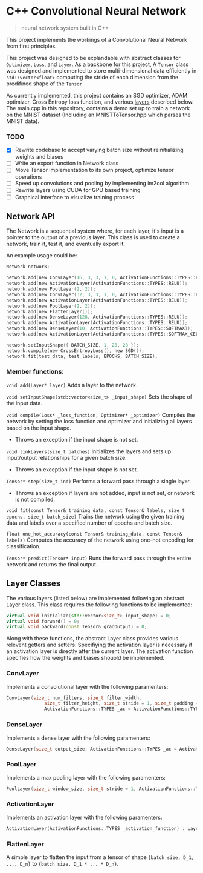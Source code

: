 # C++ Convolutional Neural Network
> neural network system built in C++

This project implements the workings of a Convolutional Neural Network from first principles.

This project was designed to be explandable with abstract classes for `Optimizer`, `Loss`, and `Layer`. As a backbone for this project, 
A `Tensor` class was designed and implemented to store multi-dimensional data efficiently in `std::vector<float>` computing the stride of each dimension from 
the predifined shape of the `Tensor`. 

As currently implemented, this project contains an SGD optimizer, ADAM optimizer, Cross Entropy loss function, and various [layers](#layer-classes) described below. 
The main.cpp in this repository, contains a demo set up to train a network on the MNIST dataset (Including an MNISTToTensor.hpp which parses the MNIST data). 

### TODO

- [x] Rewrite codebase to accept varying batch size without reinitializing weights and biases
- [ ] Write an export function in Network class
- [ ] Move Tensor implementation to its own project, optimize tensor operations
- [ ] Speed up convolutions and pooling by implementing im2col algorithm
- [ ] Rewrite layers using CUDA for GPU based training
- [ ] Graphical interface to visualize training process

## Network API

The Network is a sequential system where, for each layer, it's input is a pointer to the output of a previous layer. 
This class is used to create a network, train it, test it, and eventually export it. 

An example usage could be: 
```c
Network network;

network.add(new ConvLayer(16, 3, 3, 1, 0, ActivationFunctions::TYPES::RELU));
network.add(new ActivationLayer(ActivationFunctions::TYPES::RELU));
network.add(new PoolLayer(2, 2));
network.add(new ConvLayer(32, 3, 3, 1, 0, ActivationFunctions::TYPES::RELU));
network.add(new ActivationLayer(ActivationFunctions::TYPES::RELU));
network.add(new PoolLayer(2, 2));
network.add(new FlattenLayer());
network.add(new DenseLayer(128, ActivationFunctions::TYPES::RELU));
network.add(new ActivationLayer(ActivationFunctions::TYPES::RELU));
network.add(new DenseLayer(10, ActivationFunctions::TYPES::SOFTMAX));
network.add(new ActivationLayer(ActivationFunctions::TYPES::SOFTMAX_CEL));

network.setInputShape({ BATCH_SIZE, 1, 28, 28 });
network.compile(new CrossEntropyLoss(), new SGD());
network.fit(test_data, test_labels, EPOCHS, BATCH_SIZE);
```

### Member functions: 

`void add(Layer* layer)`
Adds a layer to the network.

`void setInputShape(std::vector<size_t> _input_shape)`
Sets the shape of the input data.

`void compile(Loss* _loss_function, Optimizer* _optimizer)`
Compiles the network by setting the loss function and optimizer and initializing all layers based on the input shape.
- Throws an exception if the input shape is not set.

`void linkLayers(size_t batches)`
Initializes the layers and sets up input/output relationships for a given batch size.
- Throws an exception if the input shape is not set.

`Tensor* step(size_t ind)`
Performs a forward pass through a single layer.
- Throws an exception if layers are not added, input is not set, or network is not compiled.

`void fit(const Tensor& training_data, const Tensor& labels, size_t epochs, size_t batch_size)`
Trains the network using the given training data and labels over a specified number of epochs and batch size.

`float one_hot_accuracy(const Tensor& training_data, const Tensor& labels)`
Computes the accuracy of the network using one-hot encoding for classification.

`Tensor* predict(Tensor* input)`
Runs the forward pass through the entire network and returns the final output.

## Layer Classes

The various layers (listed below) are implemented following an abstract Layer class. This class requires the following functions to be implemented: 
```cpp
virtual void initialize(std::vector<size_t> input_shape) = 0;
virtual void forward() = 0;
virtual void backward(const Tensor& gradOutput) = 0;
```
Along with these functions, the abstract Layer class provides various relevent getters and setters. 
Specifiying the activation layer is necessary if an activation layer is directly after the current layer. 
The activation function specifies how the weights and biases shouold be implemented. 

### ConvLayer

Implements a convolutional layer with the following paramenters:
```cpp
ConvLayer(size_t num_filters, size_t filter_width, 
			  size_t filter_height, size_t stride = 1, size_t padding = 0, 
			  ActivationFunctions::TYPES _ac = ActivationFunctions::TYPES::NONE)
```


### DenseLayer

Implements a dense layer with the following paramenters:
```cpp
DenseLayer(size_t output_size, ActivationFunctions::TYPES _ac = ActivationFunctions::TYPES::NONE)
```

### PoolLayer

Implements a max pooling layer with the following paramenters:
```cpp
PoolLayer(size_t window_size, size_t stride = 1, ActivationFunctions::TYPES _ac = ActivationFunctions::TYPES::NONE)
```

### ActivationLayer

Implements an activation layer with the following paramenters:
```cpp
ActivationLayer(ActivationFunctions::TYPES _activation_function) : Layer(_activation_function) {}
```

### FlattenLayer

A simple layer to flatten the input from a tensor of shape `{batch size, D_1, ..., D_n}` to `{batch size, D_1 * ... * D_n}`.  
